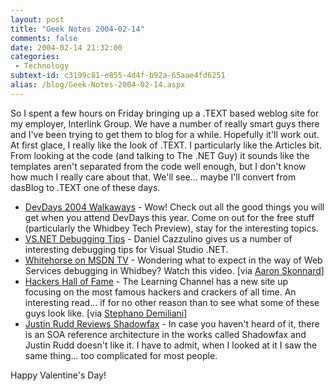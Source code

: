 ```yaml
---
layout: post
title: "Geek Notes 2004-02-14"
comments: false
date: 2004-02-14 21:32:00
categories:
 - Technology
subtext-id: c3199c81-e855-4d4f-b92a-65aae4fd6251
alias: /blog/Geek-Notes-2004-02-14.aspx
---
```



So I spent a few hours on Friday bringing up a .TEXT based weblog site for my employer, Interlink Group. We have a number of really smart guys there and I've been trying to get them to blog for a while. Hopefully it'll work out. At first glace, I really like the look of .TEXT. I particularly like the Articles bit. From looking at the code (and talking to The .NET Guy) it sounds like the templates aren't separated from the code well enough, but I don't know how much I really care about that. We'll see... maybe I'll convert from dasBlog to .TEXT one of these days. 

  * [DevDays 2004 Walkaways](http://msdn.microsoft.com/events/devdays/) - Wow! Check out all the good things you will get when you attend DevDays this year. Come on out for the free stuff (particularly the Whidbey Tech Preview), stay for the interesting topics. 
  * [VS.NET Debugging Tips](http://weblogs.asp.net/cazzu/archive/2004/02/10/70658.aspx) - Daniel Cazzulino gives us a number of interesting debugging tips for Visual Studio .NET. 
  * [Whitehorse on MSDN TV](http://msdn.microsoft.com/msdntv/episode.aspx?xml=episodes/en/20040129vstudioat/manifest.xml) - Wondering what to expect in the way of Web Services debugging in Whidbey? Watch this video. [via [Aaron Skonnard](http://skonnard.com/archive/2004/02/10/254.aspx)] 
  * [Hackers Hall of Fame](http://tlc.discovery.com/convergence/hackers/bio/bio.html) - The Learning Channel has a new site up focusing on the most famous hackers and crackers of all time. An interesting read... if for no other reason than to see what some of these guys look like. [via [Stephano Demiliani](http://dotnetjunkies.com/WebLog/demiliani/archive/2004/02/10/6954.aspx)] 
  * [Justin Rudd Reviews Shadowfax](http://blogs.geekdojo.net/justin/archive/2004/02/10/935.aspx) - In case you haven't heard of it, there is an SOA reference architecture in the works called Shadowfax and Justin Rudd doesn't like it. I have to admit, when I looked at it I saw the same thing... too complicated for most people. 

Happy Valentine's Day! 
